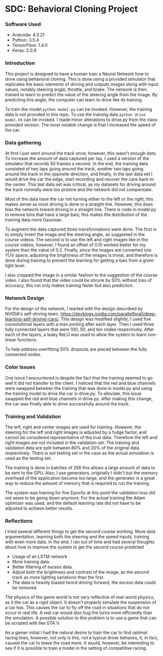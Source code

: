 # SDC: Behavioral Cloning Project

### Software Used

* Anacoda: 4.3.21
* Python:  3.5.4
* TensorFlow: 1.4.0
* Keras: 2.0.9

### Introduction
This project is designed to have a human train a Neural Network how to drive using behavioral cloning. This is done using a provided simulator that replicates the basic elements of driving and outputs images along with input values, notably steering angle, throttle, and brake. The network is then trained to learn to predict the value of the steering angle from the image. By predicting this angle, the computer can learn to drive like its training.

To train the model `python model.py` can be invoked. However, the training data is not provided in this repo. To use the training data `python drive model.h5` can be invoked. I made minor alterations to drive.py from the class provided version. The most notable change is that I increased the speed of the car.

### Data gathering

At first I just went around the track once; however, this wasn't enough data. To increase the amount of data captured per lap, I used a version of the simulator that records 50 frames a second. In the end, the training data consisted of two laps going around the track, another two laps going around the track in the opposite direction, and finally, in the last data set I would drive the car the edge, start recording and recover the care back to the center. This last data set was critical, as my datasets for driving around the track normally were too pristine and the network did not compensate.

Most of the data have the car not turning either to the left or the right; this makes sense as most driving is done in a straight line. However, this does bias the network toward driving in a straight line. There is code in model.py to remove bins that have a large bais; this makes the distribution of the training data more Gaussian.

To augment the data captured three transformations were done. The first is to simply invert the image and the steering angle, as suggested in the course videos. The second is to use the left and right images like in the course videos, however, I found an offset of 0.15 worked better for my system than the value of 0.2. Finally, since the images are converted into YUV space, adjusting the brightness of the images is trivial, and therefore is done during training to prevent the learning for getting a bais from a given light level.

I also cropped the image in a similar fashion to the suggestion of the course video. I also found that the video could be shrunk by 50% without loss of accuracy, this not only makes training faster but also prediction.

### Network Design

For the design of the network, I started with the design described by NVIDIA's self-driving team. https://devblogs.nvidia.com/parallelforall/deep-learning-self-driving-cars/. This design was modified slightly; I used five convolutional layers with a max pooling after each layer. Then I used three fully connected layers that were 100, 50, and ten nodes respectively. After each of the layers, a leaky ReLU was used to allow the system to learn non-linear functions.

To help address overfitting 50% dropouts are placed between the fully connected nodes.

### Color Issues
One issue I encountered is despite the fact that the training seemed to go well it did not transfer to the client. I noticed that the red and blue channels were swapped between the training that was done in model.py and using the training model to drive the car in drive.py. To alleviate, this issue swapped the red and blue channels in drive.py. After making this change, the car was finally able to drive successfully around the track.

### Training and Validation
The left, right and center images are used for training. However, the steering for the left and right images is adjusted by a fudge factor, and cannot be considered representative of the true data. Therefore the left and right images are not included in the validation set. The training and validation data are split between 80% and 20% of the original data respectively. There is not testing set in the case as the actual simulation is used as the testing set.

The training is done in batches of 256 this allows a large amount of data to be sent to the GPU. Also, I use generators, originally I didn't but the memory overhead of the application become too large, and the generator is a great way to reduce the amount of memory that is required to run the training.

The system was training for five Epochs at this point the validation loss did not seem to be going down anymore. For the actual training the Adam optimizer was used, and the default learning rate did not have to be adjusted to achieve better results.

### Reflections

I tried several different things to get the second course working. More data argumentation, learning both the steering and the speed inputs, training with even more data. In the end, I ran out of time and had several thoughts about how to improve the system to get the second course predicted

* Usage of an LSTM network
* More training data
* Better filtering of excess data.
* Adjust both the brightness and contrast of the image, as the second track as more lighting variations than the first.
* The data is heavily biased tword driving forward, the excess data could be removed.

The physics of the game world is not very reflective of real-world physics, as it the car as a rigid object. It doesn't properly simulate the suspension of a car has. This causes the car to fly off the road in situations that do not occur in real life. A real car would also hug the turns more efficiently than the simulation. A possible solution to this problem is to use a game that can be scripted with like GTA V. 

As a gamer initial I had the natural desire to train the car to find optimal racing lines, however, not only is this, not a typical driver behaves, it, in fact, caused the car to leave the road more. It would, however, be interesting to see if it is possible to train a model in the setting of competitive racing.

